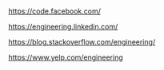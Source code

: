 #


##

https://code.facebook.com/

https://engineering.linkedin.com/

https://blog.stackoverflow.com/engineering/

https://www.yelp.com/engineering
